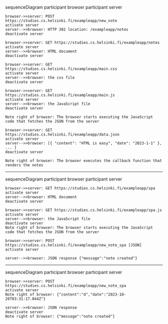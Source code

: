 sequenceDiagram
    participant browser
    participant server

    browser->>server: POST https://studies.cs.helsinki.fi/exampleapp/new_note
    activate server
    server-->>browser: HTTP 302 location: /exampleapp/notes
    deactivate server

    browser->>server: GET https://studies.cs.helsinki.fi/exampleapp/notes
    activate server
    server-->>browser: HTML document
    deactivate server

    browser->>server: GET https://studies.cs.helsinki.fi/exampleapp/main.css
    activate server
    server-->>browser: the css file
    deactivate server

    browser->>server: GET https://studies.cs.helsinki.fi/exampleapp/main.js
    activate server
    server-->>browser: the JavaScript file
    deactivate server

    Note right of browser: The browser starts executing the JavaScript code that fetches the JSON from the server

    browser->>server: GET https://studies.cs.helsinki.fi/exampleapp/data.json
    activate server
    server-->>browser: [{ "content": "HTML is easy", "date": "2023-1-1" }, ... ]
    deactivate server

    Note right of browser: The browser executes the callback function that renders the notes

---

sequenceDiagram
    participant browser
    participant server

    browser->>server: GET https://studies.cs.helsinki.fi/exampleapp/spa
    activate server
    server-->>browser: HTML document
    deactivate server

    browser->>server: GET https://studies.cs.helsinki.fi/exampleapp/spa.js
    activate server
    server-->>browser: the JavaScript file
    deactivate server
    Note right of browser: The browser starts executing the JavaScript code that fetches the JSON from the server

    browser->>server: POST https://studies.cs.helsinki.fi/exampleapp/new_note_spa [JSON]
    activate server

    server-->>browser: JSON response {"message":"note created"}
    

---

sequenceDiagram
    participant browser
    participant server


    browser->>server: POST https://studies.cs.helsinki.fi/exampleapp/new_note_spa
    activate server
    Note right of browser: {"content":"d","date":"2023-10-26T03:31:17.044Z"}

    server-->>browser: JSON response 
    deactivate server
    Note right of browser: {"message":"note created"}
